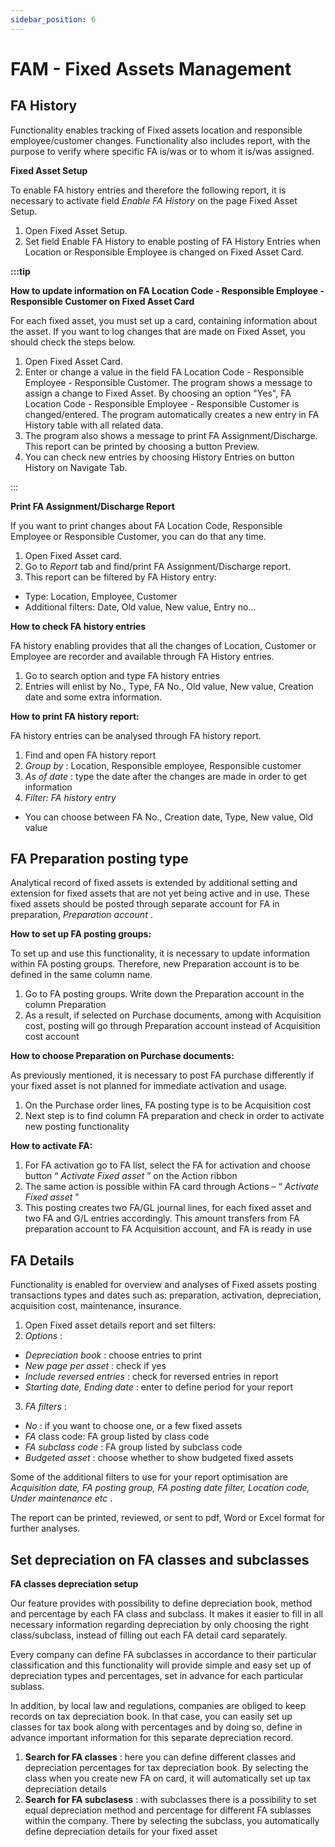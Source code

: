 ```yaml
---
sidebar_position: 6
---
```

# FAM - Fixed Assets Management

## FA History

Functionality enables tracking of Fixed assets location and responsible employee/customer changes. Functionality also includes report, with the purpose to verify where specific FA is/was or to whom it is/was assigned.

**Fixed Asset Setup**

To enable FA history entries and therefore the following report, it is necessary to activate field *Enable FA History* on the page Fixed Asset Setup.

1. Open Fixed Asset Setup.
2. Set field Enable FA History to enable posting of FA History Entries when Location or Responsible Employee is changed on Fixed Asset Card.

**:::tip**

**How to update information on FA Location Code - Responsible Employee - Responsible Customer on Fixed Asset Card**

For each fixed asset, you must set up a card, containing information about the asset. If you want to log changes that are made on Fixed Asset, you should check the steps below.

1. Open Fixed Asset Card.
2. Enter or change a value in the field FA Location Code - Responsible Employee - Responsible Customer. The program shows a message to assign a change to Fixed Asset. By choosing an option "Yes", FA Location Code - Responsible Employee - Responsible Customer is changed/entered. The program automatically creates a new entry in FA History table with all related data.
3. The program also shows a message to print FA Assignment/Discharge. This report can be printed by choosing a button Preview.
4. You can check new entries by choosing History Entries on button History on Navigate Tab.

:::

**Print FA Assignment/Discharge Report**

If you want to print changes about FA Location Code, Responsible Employee or Responsible Customer, you can do that any time.

1. Open Fixed Asset card.
2. Go to *Report* tab and find/print FA Assignment/Discharge report.
3. This report can be filtered by FA History entry:

* Type: Location, Employee, Customer
* Additional filters: Date, Old value, New value, Entry no…

**How to check FA history entries**

FA history enabling provides that all the changes of Location, Customer or Employee are recorder and available through FA History entries.

1. Go to search option and type FA history entries
2. Entries will enlist by No., Type, FA No., Old value, New value, Creation date and some extra information.

**How to print FA history report:**

FA history entries can be analysed through FA history report.

1. Find and open FA history report
2. *Group by* : Location, Responsible employee, Responsible customer
3. *As of date* : type the date after the changes are made in order to get information
4. *Filter: FA history entry*

* You can choose between FA No., Creation date, Type, New value, Old value

## FA Preparation posting type

Analytical record of fixed assets is extended by additional setting and extension for fixed assets that are not yet being active and in use. These fixed assets should be posted through separate account for FA in preparation,  *Preparation account* .

**How to set up FA posting groups:**

To set up and use this functionality, it is necessary to update information within FA posting groups. Therefore, new Preparation account is to be defined in the same column name.

1. Go to FA posting groups. Write down the Preparation account in the column Preparation
2. As a result, if selected on Purchase documents, among with Acquisition cost, posting will go through Preparation account instead of Acquisition cost account

**How to choose Preparation on Purchase documents:**

As previously mentioned, it is necessary to post FA purchase differently if your fixed asset is not planned for immediate activation and usage.

1. On the Purchase order lines, FA posting type is to be Acquisition cost
2. Next step is to find column FA preparation and check in order to activate new posting functionality

**How to activate FA:**

1. For FA activation go to FA list, select the FA for activation and choose button “ *Activate Fixed asset* ” on the Action ribbon
2. The same action is possible within FA card through Actions – “ *Activate Fixed asset* ”
3. This posting creates two FA/GL journal lines, for each fixed asset and two FA and G/L entries accordingly. This amount transfers from FA preparation account to FA Acquisition account, and FA is ready in use

## FA Details

Functionality is enabled for overview and analyses of Fixed assets posting transactions types and dates such as: preparation, activation, depreciation, acquisition cost, maintenance, insurance.

1. Open Fixed asset details report and set filters:
2. *Options* :

* *Depreciation book* : choose entries to print
* *New page per asset* : check if yes
* *Include reversed entries* : check for reversed entries in report
* *Starting date, Ending date* : enter to define period for your report

3. *FA filters* :

* *No* : if you want to choose one, or a few fixed assets
* *FA* class code: FA group listed by class code
* *FA subclass code* : FA group listed by subclass code
* *Budgeted asset* : choose whether to show budgeted fixed assets

Some of the additional filters to use for your report optimisation are  *Acquisition date, FA posting group, FA posting date filter, Location code, Under maintenance etc* .

The report can be printed, reviewed, or sent to pdf, Word or Excel format for further analyses.

## Set depreciation on FA classes and subclasses

**FA classes depreciation setup**

Our feature provides with possibility to define depreciation book, method and percentage by each FA class and subclass. It makes it easier to fill in all necessary information regarding depreciation by only choosing the right class/subclass, instead of filling out each FA detail card separately.

Every company can define FA subclasses in accordance to their particular classification and this functionality will provide simple and easy set up of depreciation types and percentages, set in advance for each particular sublass.

In addition, by local law and regulations, companies are obliged to keep records on tax depreciation book. In that case, you can easily set up classes for tax book along with percentages and by doing so, define in advance important information for this separate depreciation record.

1. **Search for FA classes** : here you can define different classes and depreciation percentages for tax depreciation book. By selecting the class when you create new FA on card, it will automatically set up tax depreciation details
2. **Search for FA subclasess** : with subclasses there is a possibility to set equal depreciation method and percentage for different FA sublasses within the company. There by selecting the subclass, you automatically define depreciation details for your fixed asset
